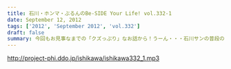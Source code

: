 ```yaml
---
title: 石川・ホンマ・ぶるんのBe-SIDE Your Life! vol.332-1
date: September 12, 2012
tags: ['2012', 'September 2012', 'vol.332']
draft: false
summary: 今回もお見事なまでの「クズっぷり」なお話から！うーん・・・石川サンの普段のクズな生活っぷりの真実がっ。でも、サスガに原稿脱稿のため石川サンひげ面で登場。ＮＡＭＡＥ
---
```


http://project-phi.ddo.jp/ishikawa/ishikawa332_1.mp3